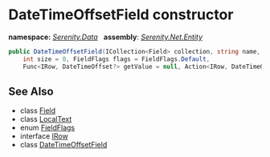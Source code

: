 # DateTimeOffsetField constructor
**namespace:** *[Serenity.Data](../../README.md#serenity.data-namespace)*   **assembly**: *[Serenity.Net.Entity](../../README.md)*

```csharp
public DateTimeOffsetField(ICollection<Field> collection, string name, LocalText caption = null, 
    int size = 0, FieldFlags flags = FieldFlags.Default, 
    Func<IRow, DateTimeOffset?> getValue = null, Action<IRow, DateTimeOffset?> setValue = null)
```

## See Also

* class [Field](../Field.md)
* class [LocalText](../Serenity.Net.Core/../../Serenity/LocalText.md)
* enum [FieldFlags](../Serenity.Net.Data/../FieldFlags.md)
* interface [IRow](../IRow.md)
* class [DateTimeOffsetField](../DateTimeOffsetField.md)